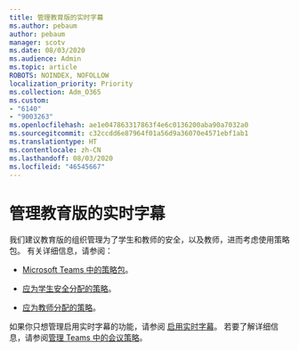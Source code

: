 ```yaml
---
title: 管理教育版的实时字幕
ms.author: pebaum
author: pebaum
manager: scotv
ms.date: 08/03/2020
ms.audience: Admin
ms.topic: article
ROBOTS: NOINDEX, NOFOLLOW
localization_priority: Priority
ms.collection: Adm_O365
ms.custom:
- "6140"
- "9003263"
ms.openlocfilehash: ae1e047863317863f4e6c0136200aba90a7032a0
ms.sourcegitcommit: c32ccdd6e87964f01a56d9a36070e4571ebf1ab1
ms.translationtype: HT
ms.contentlocale: zh-CN
ms.lasthandoff: 08/03/2020
ms.locfileid: "46545667"
---
```

# <a name="managing-live-captions-for-education-organizations"></a>管理教育版的实时字幕

我们建议教育版的组织管理为了学生和教师的安全，以及教师，进而考虑使用策略包。 有关详细信息，请参阅：  

- [Microsoft Teams 中的策略包](https://docs.microsoft.com/microsoftteams/policy-packages-edu#policy-packages-in-microsoft-teams)。  
    
- [应为学生安全分配的策略](https://docs.microsoft.com/microsoftteams/policy-packages-edu#policies-that-should-be-assigned-for-student-safety)。

- [应为教师分配的策略](https://docs.microsoft.com/microsoftteams/policy-packages-edu#policies-that-should-be-assigned-for-educators)。

如果你只想管理启用实时字幕的功能，请参阅 [启用实时字幕](https://docs.microsoft.com/microsoftteams/meeting-policies-in-teams#enable-live-captions)。 若要了解详细信息，请参阅[管理 Teams 中的会议策略](https://docs.microsoft.com/microsoftteams/meeting-policies-in-teams)。